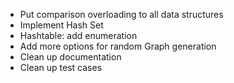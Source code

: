 * Put comparison overloading to all data structures
* Implement Hash Set
* Hashtable: add enumeration
* Add more options for random Graph generation
* Clean up documentation
* Clean up test cases
